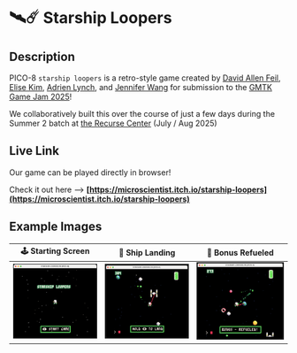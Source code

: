 # 🛰️☄️ Starship Loopers

## Description

PICO-8 `starship loopers` is a retro-style game created by [David Allen Feil](https://github.com/wobblybits), [Elise Kim](https://github.com/eayhkim), [Adrien Lynch](https://github.com/aadriien), and [Jennifer Wang](https://github.com/saturzay) for submission to the [GMTK Game Jam 2025](https://itch.io/jam/gmtk-2025)!

We collaboratively built this over the course of just a few days during the Summer 2 batch at [the Recurse Center](https://www.recurse.com) (July / Aug 2025)


## Live Link

Our game can be played directly in browser! 

Check it out here ——> **[https://microscientist.itch.io/starship-loopers](https://microscientist.itch.io/starship-loopers)**


## Example Images

🕹️ Starting Screen   |   🚀 Ship Landing   |   🔋 Bonus Refueled
:-------------------------:|:-------------------------:|:-------------------------:
![Starting screen](./demos/start-screen.png)  |  ![Ship landing](./demos/ship-landing.png)  |  ![Bonus refueled](./demos/bonus-refuel.png)

